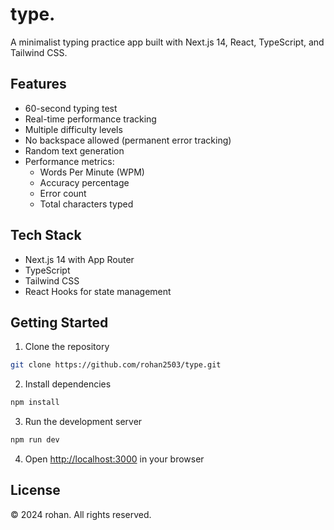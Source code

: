 # type.

A minimalist typing practice app built with Next.js 14, React, TypeScript, and Tailwind CSS.

## Features

- 60-second typing test
- Real-time performance tracking
- Multiple difficulty levels
- No backspace allowed (permanent error tracking)
- Random text generation
- Performance metrics:
  - Words Per Minute (WPM)
  - Accuracy percentage
  - Error count
  - Total characters typed

## Tech Stack

- Next.js 14 with App Router
- TypeScript
- Tailwind CSS
- React Hooks for state management

## Getting Started

1. Clone the repository
```bash
git clone https://github.com/rohan2503/type.git
```

2. Install dependencies
```bash
npm install
```

3. Run the development server
```bash
npm run dev
```

4. Open [http://localhost:3000](http://localhost:3000) in your browser

## License

© 2024 rohan. All rights reserved.
